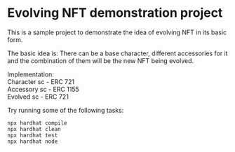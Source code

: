 # Evolving NFT demonstration project

This is a sample project to demonstrate the idea of evolving NFT in its basic form.

The basic idea is:
There can be a base character, different accessories for it and the combination of them will be the new NFT being evolved.

Implementation: <br />
Character sc - ERC 721 <br />
Accessory sc - ERC 1155 <br />
Evolved sc - ERC 721 <br />

Try running some of the following tasks:

```shell
npx hardhat compile
npx hardhat clean
npx hardhat test
npx hardhat node
